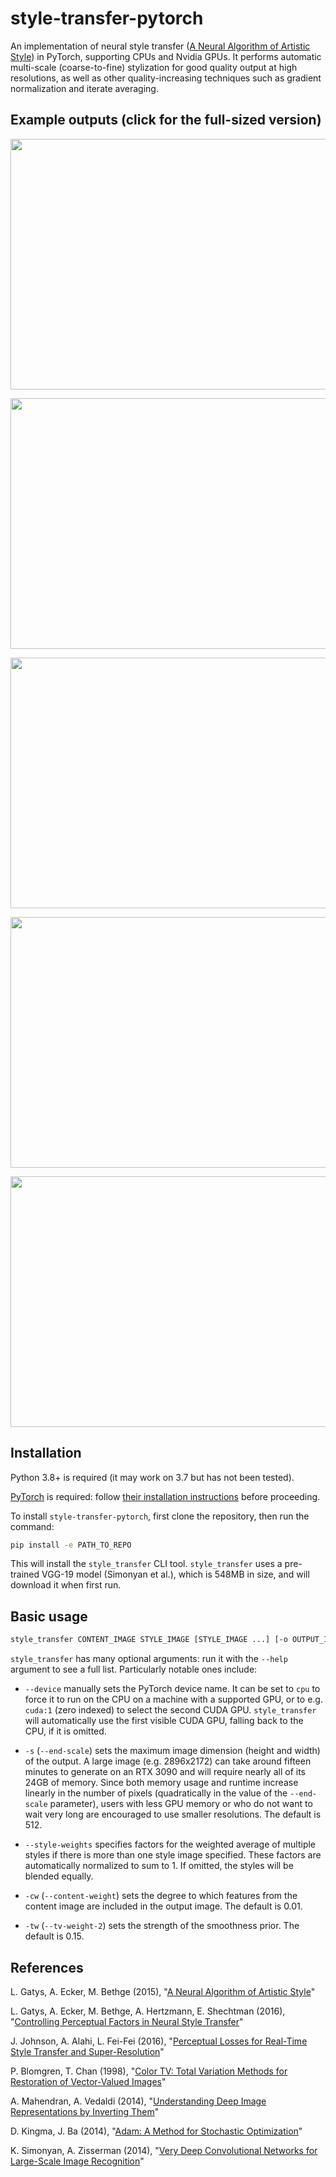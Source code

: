 # style-transfer-pytorch

An implementation of neural style transfer ([A Neural Algorithm of Artistic Style](https://arxiv.org/abs/1508.06576)) in PyTorch, supporting CPUs and Nvidia GPUs. It performs automatic multi-scale (coarse-to-fine) stylization for good quality output at high resolutions, as well as other quality-increasing techniques such as gradient normalization and iterate averaging.

## Example outputs (click for the full-sized version)

<a href="https://9285c52c-d9b1-40d1-8ac1-e75634aad92d.s3-us-west-2.amazonaws.com/mst195.jpg"><img src="https://9285c52c-d9b1-40d1-8ac1-e75634aad92d.s3-us-west-2.amazonaws.com/mst195_small.jpg" width="512" height="401"></a>

<a href="https://9285c52c-d9b1-40d1-8ac1-e75634aad92d.s3-us-west-2.amazonaws.com/mst235.jpg"><img src="https://9285c52c-d9b1-40d1-8ac1-e75634aad92d.s3-us-west-2.amazonaws.com/mst235_small.jpg" width="512" height="401"></a>

<a href="https://9285c52c-d9b1-40d1-8ac1-e75634aad92d.s3-us-west-2.amazonaws.com/mst256.jpg"><img src="https://9285c52c-d9b1-40d1-8ac1-e75634aad92d.s3-us-west-2.amazonaws.com/mst256_small.jpg" width="512" height="401"></a>

<a href="https://9285c52c-d9b1-40d1-8ac1-e75634aad92d.s3-us-west-2.amazonaws.com/mst201.jpg"><img src="https://9285c52c-d9b1-40d1-8ac1-e75634aad92d.s3-us-west-2.amazonaws.com/mst201_small.jpg" width="512" height="401"></a>

<a href="https://9285c52c-d9b1-40d1-8ac1-e75634aad92d.s3-us-west-2.amazonaws.com/mst267.jpg"><img src="https://9285c52c-d9b1-40d1-8ac1-e75634aad92d.s3-us-west-2.amazonaws.com/mst267_small.jpg" width="512" height="401"></a>

## Installation

Python 3.8+ is required (it may work on 3.7 but has not been tested).

[PyTorch](https://pytorch.org) is required: follow [their installation instructions](https://pytorch.org/get-started/locally/) before proceeding.

To install `style-transfer-pytorch`, first clone the repository, then run the command:

```sh
pip install -e PATH_TO_REPO
```

This will install the `style_transfer` CLI tool. `style_transfer` uses a pre-trained VGG-19 model (Simonyan et al.), which is 548MB in size, and will download it when first run.

## Basic usage

```sh
style_transfer CONTENT_IMAGE STYLE_IMAGE [STYLE_IMAGE ...] [-o OUTPUT_IMAGE]
```

`style_transfer` has many optional arguments: run it with the `--help` argument to see a full list. Particularly notable ones include:

- `--device` manually sets the PyTorch device name. It can be set to `cpu` to force it to run on the CPU on a machine with a supported GPU, or to e.g. `cuda:1` (zero indexed) to select the second CUDA GPU. `style_transfer` will automatically use the first visible CUDA GPU, falling back to the CPU, if it is omitted.

- `-s` (`--end-scale`) sets the maximum image dimension (height and width) of the output. A large image (e.g. 2896x2172) can take around fifteen minutes to generate on an RTX 3090 and will require nearly all of its 24GB of memory. Since both memory usage and runtime increase linearly in the number of pixels (quadratically in the value of the `--end-scale` parameter), users with less GPU memory or who do not want to wait very long are encouraged to use smaller resolutions. The default is 512.

- `--style-weights` specifies factors for the weighted average of multiple styles if there is more than one style image specified. These factors are automatically normalized to sum to 1. If omitted, the styles will be blended equally.

- `-cw` (`--content-weight`) sets the degree to which features from the content image are included in the output image. The default is 0.01.

- `-tw` (`--tv-weight-2`) sets the strength of the smoothness prior. The default is 0.15.

## References

L. Gatys, A. Ecker, M. Bethge (2015), "[A Neural Algorithm of Artistic Style](https://arxiv.org/abs/1508.06576)"

L. Gatys, A. Ecker, M. Bethge, A. Hertzmann, E. Shechtman (2016), "[Controlling Perceptual Factors in Neural Style Transfer](https://arxiv.org/abs/1611.07865)"

J. Johnson, A. Alahi, L. Fei-Fei (2016), "[Perceptual Losses for Real-Time Style Transfer and Super-Resolution](https://arxiv.org/abs/1603.08155)"

P. Blomgren, T. Chan (1998), "[Color TV: Total Variation Methods for Restoration of Vector-Valued Images](https://ieeexplore.ieee.org/document/661180)"

A. Mahendran, A. Vedaldi (2014), "[Understanding Deep Image Representations by Inverting Them](https://arxiv.org/abs/1412.0035)"

D. Kingma, J. Ba (2014), "[Adam: A Method for Stochastic Optimization](https://arxiv.org/abs/1412.6980)"

K. Simonyan, A. Zisserman (2014), "[Very Deep Convolutional Networks for Large-Scale Image Recognition](https://arxiv.org/abs/1409.1556)"
